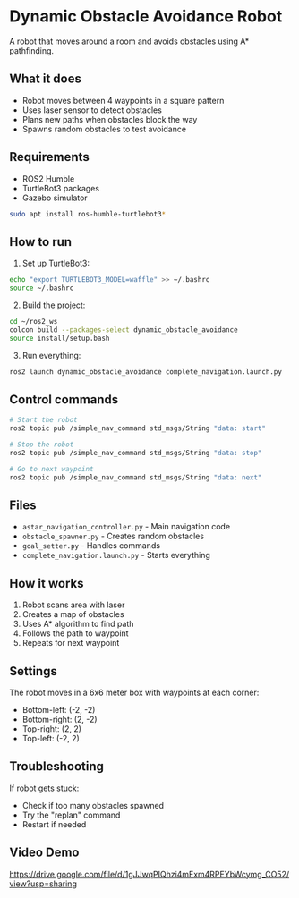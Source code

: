 # Dynamic Obstacle Avoidance Robot

A robot that moves around a room and avoids obstacles using A* pathfinding.

## What it does

- Robot moves between 4 waypoints in a square pattern
- Uses laser sensor to detect obstacles
- Plans new paths when obstacles block the way
- Spawns random obstacles to test avoidance

## Requirements

- ROS2 Humble
- TurtleBot3 packages
- Gazebo simulator

```bash
sudo apt install ros-humble-turtlebot3*
```

## How to run

1. Set up TurtleBot3:
```bash
echo "export TURTLEBOT3_MODEL=waffle" >> ~/.bashrc
source ~/.bashrc
```

2. Build the project:
```bash
cd ~/ros2_ws
colcon build --packages-select dynamic_obstacle_avoidance
source install/setup.bash
```

3. Run everything:
```bash
ros2 launch dynamic_obstacle_avoidance complete_navigation.launch.py
```

## Control commands

```bash
# Start the robot
ros2 topic pub /simple_nav_command std_msgs/String "data: start"

# Stop the robot
ros2 topic pub /simple_nav_command std_msgs/String "data: stop"

# Go to next waypoint
ros2 topic pub /simple_nav_command std_msgs/String "data: next"
```

## Files

- `astar_navigation_controller.py` - Main navigation code
- `obstacle_spawner.py` - Creates random obstacles
- `goal_setter.py` - Handles commands
- `complete_navigation.launch.py` - Starts everything

## How it works

1. Robot scans area with laser
2. Creates a map of obstacles
3. Uses A* algorithm to find path
4. Follows the path to waypoint
5. Repeats for next waypoint

## Settings

The robot moves in a 6x6 meter box with waypoints at each corner:
- Bottom-left: (-2, -2)
- Bottom-right: (2, -2) 
- Top-right: (2, 2)
- Top-left: (-2, 2)

## Troubleshooting

If robot gets stuck:
- Check if too many obstacles spawned
- Try the "replan" command
- Restart if needed

## Video Demo

https://drive.google.com/file/d/1gJJwqPIQhzi4mFxm4RPEYbWcymg_CO52/view?usp=sharing
